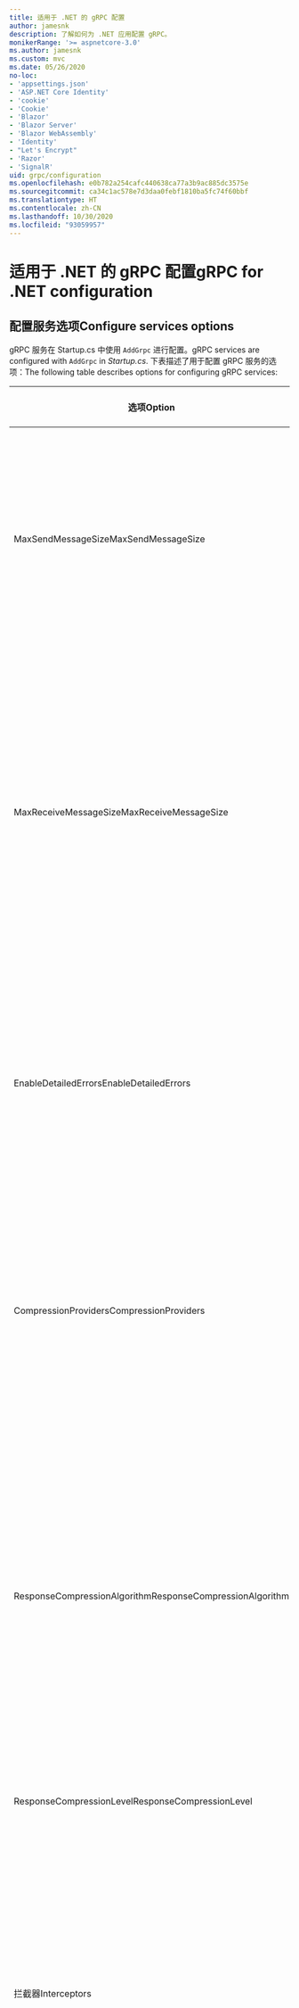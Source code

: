 ```yaml
---
title: 适用于 .NET 的 gRPC 配置
author: jamesnk
description: 了解如何为 .NET 应用配置 gRPC。
monikerRange: '>= aspnetcore-3.0'
ms.author: jamesnk
ms.custom: mvc
ms.date: 05/26/2020
no-loc:
- 'appsettings.json'
- 'ASP.NET Core Identity'
- 'cookie'
- 'Cookie'
- 'Blazor'
- 'Blazor Server'
- 'Blazor WebAssembly'
- 'Identity'
- "Let's Encrypt"
- 'Razor'
- 'SignalR'
uid: grpc/configuration
ms.openlocfilehash: e0b782a254cafc440638ca77a3b9ac885dc3575e
ms.sourcegitcommit: ca34c1ac578e7d3daa0febf1810ba5fc74f60bbf
ms.translationtype: HT
ms.contentlocale: zh-CN
ms.lasthandoff: 10/30/2020
ms.locfileid: "93059957"
---
```

# <a name="grpc-for-net-configuration"></a><span data-ttu-id="fe416-103">适用于 .NET 的 gRPC 配置</span><span class="sxs-lookup"><span data-stu-id="fe416-103">gRPC for .NET configuration</span></span>

## <a name="configure-services-options"></a><span data-ttu-id="fe416-104">配置服务选项</span><span class="sxs-lookup"><span data-stu-id="fe416-104">Configure services options</span></span>

<span data-ttu-id="fe416-105">gRPC 服务在 Startup.cs 中使用 `AddGrpc` 进行配置。</span><span class="sxs-lookup"><span data-stu-id="fe416-105">gRPC services are configured with `AddGrpc` in *Startup.cs*.</span></span> <span data-ttu-id="fe416-106">下表描述了用于配置 gRPC 服务的选项：</span><span class="sxs-lookup"><span data-stu-id="fe416-106">The following table describes options for configuring gRPC services:</span></span>

| <span data-ttu-id="fe416-107">选项</span><span class="sxs-lookup"><span data-stu-id="fe416-107">Option</span></span> | <span data-ttu-id="fe416-108">默认值</span><span class="sxs-lookup"><span data-stu-id="fe416-108">Default Value</span></span> | <span data-ttu-id="fe416-109">描述</span><span class="sxs-lookup"><span data-stu-id="fe416-109">Description</span></span> |
| ------ | ------------- | ----------- |
| <span data-ttu-id="fe416-110">MaxSendMessageSize</span><span class="sxs-lookup"><span data-stu-id="fe416-110">MaxSendMessageSize</span></span> | `null` | <span data-ttu-id="fe416-111">可以从服务器发送的最大消息大小（以字节为单位）。</span><span class="sxs-lookup"><span data-stu-id="fe416-111">The maximum message size in bytes that can be sent from the server.</span></span> <span data-ttu-id="fe416-112">尝试发送超过配置的最大消息大小的消息会导致异常。</span><span class="sxs-lookup"><span data-stu-id="fe416-112">Attempting to send a message that exceeds the configured maximum message size results in an exception.</span></span> <span data-ttu-id="fe416-113">设置为 `null`时，消息的大小不受限制。</span><span class="sxs-lookup"><span data-stu-id="fe416-113">When set to `null`, the message size is unlimited.</span></span> |
| <span data-ttu-id="fe416-114">MaxReceiveMessageSize</span><span class="sxs-lookup"><span data-stu-id="fe416-114">MaxReceiveMessageSize</span></span> | <span data-ttu-id="fe416-115">4 MB</span><span class="sxs-lookup"><span data-stu-id="fe416-115">4 MB</span></span> | <span data-ttu-id="fe416-116">可以由服务器接收的最大消息大小（以字节为单位）。</span><span class="sxs-lookup"><span data-stu-id="fe416-116">The maximum message size in bytes that can be received by the server.</span></span> <span data-ttu-id="fe416-117">如果服务器收到的消息超过此限制，则会引发异常。</span><span class="sxs-lookup"><span data-stu-id="fe416-117">If the server receives a message that exceeds this limit, it throws an exception.</span></span> <span data-ttu-id="fe416-118">增大此值可使服务器接收更大的消息，但可能会对内存消耗产生负面影响。</span><span class="sxs-lookup"><span data-stu-id="fe416-118">Increasing this value allows the server to receive larger messages, but can negatively impact memory consumption.</span></span> <span data-ttu-id="fe416-119">设置为 `null`时，消息的大小不受限制。</span><span class="sxs-lookup"><span data-stu-id="fe416-119">When set to `null`, the message size is unlimited.</span></span> |
| <span data-ttu-id="fe416-120">EnableDetailedErrors</span><span class="sxs-lookup"><span data-stu-id="fe416-120">EnableDetailedErrors</span></span> | `false` | <span data-ttu-id="fe416-121">如果为 `true`，则当服务方法中引发异常时，会将详细异常消息返回到客户端。</span><span class="sxs-lookup"><span data-stu-id="fe416-121">If `true`, detailed exception messages are returned to clients when an exception is thrown in a service method.</span></span> <span data-ttu-id="fe416-122">默认值为 `false`。</span><span class="sxs-lookup"><span data-stu-id="fe416-122">The default is `false`.</span></span> <span data-ttu-id="fe416-123">将 `EnableDetailedErrors` 设置为 `true` 可能会泄漏敏感信息。</span><span class="sxs-lookup"><span data-stu-id="fe416-123">Setting `EnableDetailedErrors` to `true` can leak sensitive information.</span></span> |
| <span data-ttu-id="fe416-124">CompressionProviders</span><span class="sxs-lookup"><span data-stu-id="fe416-124">CompressionProviders</span></span> | <span data-ttu-id="fe416-125">gzip</span><span class="sxs-lookup"><span data-stu-id="fe416-125">gzip</span></span> | <span data-ttu-id="fe416-126">用于压缩和解压缩消息的压缩提供程序的集合。</span><span class="sxs-lookup"><span data-stu-id="fe416-126">A collection of compression providers used to compress and decompress messages.</span></span> <span data-ttu-id="fe416-127">可以创建自定义压缩提供程序并将其添加到集合中。</span><span class="sxs-lookup"><span data-stu-id="fe416-127">Custom compression providers can be created and added to the collection.</span></span> <span data-ttu-id="fe416-128">默认已配置提供程序支持 gzip 压缩。</span><span class="sxs-lookup"><span data-stu-id="fe416-128">The default configured providers support **gzip** compression.</span></span> |
| <span data-ttu-id="fe416-129"><span style="word-break:normal;word-wrap:normal">ResponseCompressionAlgorithm</span></span><span class="sxs-lookup"><span data-stu-id="fe416-129"><span style="word-break:normal;word-wrap:normal">ResponseCompressionAlgorithm</span></span></span> | `null` | <span data-ttu-id="fe416-130">压缩算法用于压缩从服务器发送的消息。</span><span class="sxs-lookup"><span data-stu-id="fe416-130">The compression algorithm used to compress messages sent from the server.</span></span> <span data-ttu-id="fe416-131">该算法必须与 `CompressionProviders` 中的压缩提供程序匹配。</span><span class="sxs-lookup"><span data-stu-id="fe416-131">The algorithm must match a compression provider in `CompressionProviders`.</span></span> <span data-ttu-id="fe416-132">若要使算法可压缩响应，客户端必须通过在 grpc-accept-encoding 标头中进行发送来指示它支持算法。</span><span class="sxs-lookup"><span data-stu-id="fe416-132">For the algorithm to compress a response, the client must indicate it supports the algorithm by sending it in the **grpc-accept-encoding** header.</span></span> |
| <span data-ttu-id="fe416-133">ResponseCompressionLevel</span><span class="sxs-lookup"><span data-stu-id="fe416-133">ResponseCompressionLevel</span></span> | `null` | <span data-ttu-id="fe416-134">用于压缩从服务器发送的消息的压缩级别。</span><span class="sxs-lookup"><span data-stu-id="fe416-134">The compress level used to compress messages sent from the server.</span></span> |
| <span data-ttu-id="fe416-135">拦截器</span><span class="sxs-lookup"><span data-stu-id="fe416-135">Interceptors</span></span> | <span data-ttu-id="fe416-136">None</span><span class="sxs-lookup"><span data-stu-id="fe416-136">None</span></span> | <span data-ttu-id="fe416-137">随每个 gRPC 调用一起运行的侦听器的集合。</span><span class="sxs-lookup"><span data-stu-id="fe416-137">A collection of interceptors that are run with each gRPC call.</span></span> <span data-ttu-id="fe416-138">侦听器按注册顺序运行。</span><span class="sxs-lookup"><span data-stu-id="fe416-138">Interceptors are run in the order they are registered.</span></span> <span data-ttu-id="fe416-139">全局配置的侦听器在为单个服务配置的侦听器之前运行。</span><span class="sxs-lookup"><span data-stu-id="fe416-139">Globally configured interceptors are run before interceptors configured for a single service.</span></span> <span data-ttu-id="fe416-140">有关 gRPC 侦听器的详细信息，请参阅 [gRPC 侦听器与中间件](xref:grpc/migration#grpc-interceptors-vs-middleware)。</span><span class="sxs-lookup"><span data-stu-id="fe416-140">For more information about gRPC interceptors, see [gRPC Interceptors vs. Middleware](xref:grpc/migration#grpc-interceptors-vs-middleware).</span></span> |
| <span data-ttu-id="fe416-141">IgnoreUnknownServices</span><span class="sxs-lookup"><span data-stu-id="fe416-141">IgnoreUnknownServices</span></span> | `false` | <span data-ttu-id="fe416-142">如果为 `true`，则对未知服务和方法的调用不会返回 UNIMPLEMENTED 状态，并且请求会传递到 ASP.NET Core 中的下一个注册中间件。</span><span class="sxs-lookup"><span data-stu-id="fe416-142">If `true`, calls to unknown services and methods don't return an **UNIMPLEMENTED** status, and the request passes to the next registered middleware in ASP.NET Core.</span></span> |

<span data-ttu-id="fe416-143">可以通过在 `Startup.ConfigureServices` 中向 `AddGrpc` 调用提供选项委托，为所有服务配置选项：</span><span class="sxs-lookup"><span data-stu-id="fe416-143">Options can be configured for all services by providing an options delegate to the `AddGrpc` call in `Startup.ConfigureServices`:</span></span>

[!code-csharp[](~/grpc/configuration/sample/GrcpService/Startup.cs?name=snippet)]

<span data-ttu-id="fe416-144">用于单个服务的选项会替代 `AddGrpc` 中提供的全局选项，可以使用 `AddServiceOptions<TService>` 进行配置：</span><span class="sxs-lookup"><span data-stu-id="fe416-144">Options for a single service override the global options provided in `AddGrpc` and can be configured using `AddServiceOptions<TService>`:</span></span>

[!code-csharp[](~/grpc/configuration/sample/GrcpService/Startup2.cs?name=snippet)]

## <a name="configure-client-options"></a><span data-ttu-id="fe416-145">配置客户端选项</span><span class="sxs-lookup"><span data-stu-id="fe416-145">Configure client options</span></span>

<span data-ttu-id="fe416-146">gRPC 客户端配置在 `GrpcChannelOptions` 中进行设置。</span><span class="sxs-lookup"><span data-stu-id="fe416-146">gRPC client configuration is set on `GrpcChannelOptions`.</span></span> <span data-ttu-id="fe416-147">下表描述了用于配置 gRPC 通道的选项：</span><span class="sxs-lookup"><span data-stu-id="fe416-147">The following table describes options for configuring gRPC channels:</span></span>

| <span data-ttu-id="fe416-148">选项</span><span class="sxs-lookup"><span data-stu-id="fe416-148">Option</span></span> | <span data-ttu-id="fe416-149">默认值</span><span class="sxs-lookup"><span data-stu-id="fe416-149">Default Value</span></span> | <span data-ttu-id="fe416-150">描述</span><span class="sxs-lookup"><span data-stu-id="fe416-150">Description</span></span> |
| ------ | ------------- | ----------- |
| <span data-ttu-id="fe416-151">HttpHandler</span><span class="sxs-lookup"><span data-stu-id="fe416-151">HttpHandler</span></span> | <span data-ttu-id="fe416-152">新实例</span><span class="sxs-lookup"><span data-stu-id="fe416-152">New instance</span></span> | <span data-ttu-id="fe416-153">用于进行 gRPC 调用的 `HttpMessageHandler`。</span><span class="sxs-lookup"><span data-stu-id="fe416-153">The `HttpMessageHandler` used to make gRPC calls.</span></span> <span data-ttu-id="fe416-154">可以将客户端设置为配置自定义 `HttpClientHandler`，或将附加处理程序添加到 gRPC 调用的 HTTP 管道。</span><span class="sxs-lookup"><span data-stu-id="fe416-154">A client can be set to configure a custom `HttpClientHandler` or add additional handlers to the HTTP pipeline for gRPC calls.</span></span> <span data-ttu-id="fe416-155">如果未指定 `HttpMessageHandler`，则会通过自动处置为通道创建新 `HttpClientHandler` 实例。</span><span class="sxs-lookup"><span data-stu-id="fe416-155">If no `HttpMessageHandler` is specified, a new `HttpClientHandler` instance is created for the channel with automatic disposal.</span></span> |
| <span data-ttu-id="fe416-156">HttpClient</span><span class="sxs-lookup"><span data-stu-id="fe416-156">HttpClient</span></span> | `null` | <span data-ttu-id="fe416-157">用于进行 gRPC 调用的 `HttpClient`。</span><span class="sxs-lookup"><span data-stu-id="fe416-157">The `HttpClient` used to make gRPC calls.</span></span> <span data-ttu-id="fe416-158">此设置是 `HttpHandler` 的替代项。</span><span class="sxs-lookup"><span data-stu-id="fe416-158">This setting is an alternative to `HttpHandler`.</span></span> |
| <span data-ttu-id="fe416-159">DisposeHttpClient</span><span class="sxs-lookup"><span data-stu-id="fe416-159">DisposeHttpClient</span></span> | `false` | <span data-ttu-id="fe416-160">如果设置为 `true` 且指定了 `HttpMessageHandler` 或 `HttpClient`，则在处置 `GrpcChannel` 时，将分别处置 `HttpHandler` 或 `HttpClient`。</span><span class="sxs-lookup"><span data-stu-id="fe416-160">If set to `true` and an `HttpMessageHandler` or `HttpClient` is specified, then either the `HttpHandler` or `HttpClient`, respectively, is disposed when the `GrpcChannel` is disposed.</span></span> |
| <span data-ttu-id="fe416-161">LoggerFactory</span><span class="sxs-lookup"><span data-stu-id="fe416-161">LoggerFactory</span></span> | `null` | <span data-ttu-id="fe416-162">客户端用于记录有关 gRPC 调用的信息的 `LoggerFactory`。</span><span class="sxs-lookup"><span data-stu-id="fe416-162">The `LoggerFactory` used by the client to log information about gRPC calls.</span></span> <span data-ttu-id="fe416-163">可以通过依赖项注入来解析或使用 `LoggerFactory.Create` 来创建 `LoggerFactory` 实例。</span><span class="sxs-lookup"><span data-stu-id="fe416-163">A `LoggerFactory` instance can be resolved from dependency injection or created using `LoggerFactory.Create`.</span></span> <span data-ttu-id="fe416-164">有关配置日志记录的示例，请参阅 <xref:grpc/diagnostics#grpc-client-logging>。</span><span class="sxs-lookup"><span data-stu-id="fe416-164">For examples of configuring logging, see <xref:grpc/diagnostics#grpc-client-logging>.</span></span> |
| <span data-ttu-id="fe416-165">MaxSendMessageSize</span><span class="sxs-lookup"><span data-stu-id="fe416-165">MaxSendMessageSize</span></span> | `null` | <span data-ttu-id="fe416-166">可以从客户端发送的最大消息大小（以字节为单位）。</span><span class="sxs-lookup"><span data-stu-id="fe416-166">The maximum message size in bytes that can be sent from the client.</span></span> <span data-ttu-id="fe416-167">尝试发送超过配置的最大消息大小的消息会导致异常。</span><span class="sxs-lookup"><span data-stu-id="fe416-167">Attempting to send a message that exceeds the configured maximum message size results in an exception.</span></span> <span data-ttu-id="fe416-168">设置为 `null`时，消息的大小不受限制。</span><span class="sxs-lookup"><span data-stu-id="fe416-168">When set to `null`, the message size is unlimited.</span></span> |
| <span data-ttu-id="fe416-169"><span style="word-break:normal;word-wrap:normal">MaxReceiveMessageSize</span></span><span class="sxs-lookup"><span data-stu-id="fe416-169"><span style="word-break:normal;word-wrap:normal">MaxReceiveMessageSize</span></span></span> | <span data-ttu-id="fe416-170">4 MB</span><span class="sxs-lookup"><span data-stu-id="fe416-170">4 MB</span></span> | <span data-ttu-id="fe416-171">可以由客户端接收的最大消息大小（以字节为单位）。</span><span class="sxs-lookup"><span data-stu-id="fe416-171">The maximum message size in bytes that can be received by the client.</span></span> <span data-ttu-id="fe416-172">如果客户端收到的消息超过此限制，则会引发异常。</span><span class="sxs-lookup"><span data-stu-id="fe416-172">If the client receives a message that exceeds this limit, it throws an exception.</span></span> <span data-ttu-id="fe416-173">增大此值可使客户端接收更大的消息，但可能会对内存消耗产生负面影响。</span><span class="sxs-lookup"><span data-stu-id="fe416-173">Increasing this value allows the client to receive larger messages, but can negatively impact memory consumption.</span></span> <span data-ttu-id="fe416-174">设置为 `null`时，消息的大小不受限制。</span><span class="sxs-lookup"><span data-stu-id="fe416-174">When set to `null`, the message size is unlimited.</span></span> |
| <span data-ttu-id="fe416-175">凭据</span><span class="sxs-lookup"><span data-stu-id="fe416-175">Credentials</span></span> | `null` | <span data-ttu-id="fe416-176">一个 `ChannelCredentials` 实例。</span><span class="sxs-lookup"><span data-stu-id="fe416-176">A `ChannelCredentials` instance.</span></span> <span data-ttu-id="fe416-177">凭据用于将身份验证元数据添加到 gRPC 调用。</span><span class="sxs-lookup"><span data-stu-id="fe416-177">Credentials are used to add authentication metadata to gRPC calls.</span></span> |
| <span data-ttu-id="fe416-178">CompressionProviders</span><span class="sxs-lookup"><span data-stu-id="fe416-178">CompressionProviders</span></span> | <span data-ttu-id="fe416-179">gzip</span><span class="sxs-lookup"><span data-stu-id="fe416-179">gzip</span></span> | <span data-ttu-id="fe416-180">用于压缩和解压缩消息的压缩提供程序的集合。</span><span class="sxs-lookup"><span data-stu-id="fe416-180">A collection of compression providers used to compress and decompress messages.</span></span> <span data-ttu-id="fe416-181">可以创建自定义压缩提供程序并将其添加到集合中。</span><span class="sxs-lookup"><span data-stu-id="fe416-181">Custom compression providers can be created and added to the collection.</span></span> <span data-ttu-id="fe416-182">默认已配置提供程序支持 gzip 压缩。</span><span class="sxs-lookup"><span data-stu-id="fe416-182">The default configured providers support **gzip** compression.</span></span> |

<span data-ttu-id="fe416-183">下面的代码：</span><span class="sxs-lookup"><span data-stu-id="fe416-183">The following code:</span></span>

* <span data-ttu-id="fe416-184">设置通道上发送和接收的最大消息大小。</span><span class="sxs-lookup"><span data-stu-id="fe416-184">Sets the maximum send and receive message size on the channel.</span></span>
* <span data-ttu-id="fe416-185">创建客户端。</span><span class="sxs-lookup"><span data-stu-id="fe416-185">Creates a client.</span></span>

[!code-csharp[](~/grpc/configuration/sample/Program.cs?name=snippet&highlight=3-8)]

[!INCLUDE[](~/includes/gRPCazure.md)]

## <a name="additional-resources"></a><span data-ttu-id="fe416-186">其他资源</span><span class="sxs-lookup"><span data-stu-id="fe416-186">Additional resources</span></span>

* <xref:grpc/aspnetcore>
* <xref:grpc/client>
* <xref:grpc/diagnostics>
* <xref:tutorials/grpc/grpc-start>
